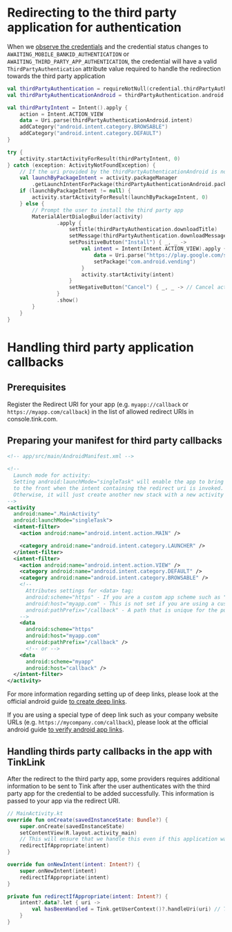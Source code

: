 # Redirecting to the third party application for authentication

When we [observe the credentials](/USAGE.md) and the credential status changes to `AWAITING_MOBILE_BANKID_AUTHENTICATION` or `AWAITING_THIRD_PARTY_APP_AUTHENTICATION`,
the credential will have a valid `ThirdPartyAuthentication` attribute value required to handle the redirection towards the third party application
```kotlin
val thirdPartyAuthentication = requireNotNull(credential.thirdPartyAuthentication)
val thirdPartyAuthenticationAndroid = thirdPartyAuthentication.android

val thirdPartyIntent = Intent().apply {
    action = Intent.ACTION_VIEW
    data = Uri.parse(thirdPartyAuthenticationAndroid.intent)
    addCategory("android.intent.category.BROWSABLE")
    addCategory("android.intent.category.DEFAULT")
}

try {
    activity.startActivityForResult(thirdPartyIntent, 0)
} catch (exception: ActivityNotFoundException) {
    // If the uri provided by the thirdPartyAuthenticationAndroid is not recognized, try to launch app by package intent
    val launchByPackageIntent = activity.packageManager
        .getLaunchIntentForPackage(thirdPartyAuthenticationAndroid.packageName)
    if (launchByPackageIntent != null) {
        activity.startActivityForResult(launchByPackageIntent, 0)
    } else {
        // Prompt the user to install the third party app
        MaterialAlertDialogBuilder(activity)
                .apply {
                    setTitle(thirdPartyAuthentication.downloadTitle)
                    setMessage(thirdPartyAuthentication.downloadMessage)
                    setPositiveButton("Install") { _, _ ->
                        val intent = Intent(Intent.ACTION_VIEW).apply {
                            data = Uri.parse("https://play.google.com/store/apps/details?id=${thirdPartyAuthenticationAndroid.packageName}")
                            setPackage("com.android.vending")
                        }
                        activity.startActivity(intent)
                    }
                    setNegativeButton("Cancel") { _, _ -> // Cancel action  }
                }
                .show()
        }
    }
}
```

# Handling third party application callbacks

## Prerequisites
Register the Redirect URI for your app (e.g. `myapp://callback` or `https://myapp.com/callback`) in the list of allowed redirect URIs in console.tink.com.

## Preparing your manifest for third party callbacks
```xml
<!-- app/src/main/AndroidManifest.xml -->

<!-- 
  Launch mode for activity:
  Setting android:launchMode="singleTask" will enable the app to bring its current task, if running,
  to the front when the intent containing the redirect uri is invoked.
  Otherwise, it will just create another new stack with a new activity instance.
-->
<activity
  android:name=".MainActivity"
  android:launchMode="singleTask">
  <intent-filter>
    <action android:name="android.intent.action.MAIN" />

    <category android:name="android.intent.category.LAUNCHER" />
  </intent-filter>
  <intent-filter>
    <action android:name="android.intent.action.VIEW" />
    <category android:name="android.intent.category.DEFAULT" />
    <category android:name="android.intent.category.BROWSABLE" />
    <!--
      Attributes settings for <data> tag:
      android:scheme="https" - If you are a custom app scheme such as "myapp://callback", this should be set to "myapp"
      android:host="myapp.com" - This is not set if you are using a custom app scheme
      android:pathPrefix="/callback" - A path that is unique for the purpose of handling third party authentication callbacks
    -->
    <data
      android:scheme="https"
      android:host="myapp.com"
      android:pathPrefix="/callback" />
      <!-- or -->
    <data
      android:scheme="myapp"
      android:host="callback" />
  </intent-filter>
</activity>
```
For more information regarding setting up of deep links, please look at the official android guide [to create deep links](https://developer.android.com/training/app-links/deep-linking.html).

If you are using a special type of deep link such as your company website URLs (e.g. `https://mycompany.com/callback`), please look at the official android guide [to verify android app links](https://developer.android.com/training/app-links/verify-site-associations.html).

## Handling thirds party callbacks in the app with TinkLink

After the redirect to the third party app, some providers requires additional information to be sent to Tink after the user authenticates with the third party app for the credential to be added successfully. This information is passed to your app via the redirect URI.
```kotlin
// MainActivity.kt
override fun onCreate(savedInstanceState: Bundle?) {
    super.onCreate(savedInstanceState)
    setContentView(R.layout.activity_main)
    // This will ensure that we handle this even if this application was closed when the user is doing the authentication in the third party app.
    redirectIfAppropriate(intent)
}

override fun onNewIntent(intent: Intent?) {
    super.onNewIntent(intent)
    redirectIfAppropriate(intent)
}

private fun redirectIfAppropriate(intent: Intent?) {
    intent?.data?.let { uri ->
        val hasBeenHandled = Tink.getUserContext()?.handleUri(uri) // This function returns `true` if the uri has been handled successfully, `false` otherwise
    }
}
```


